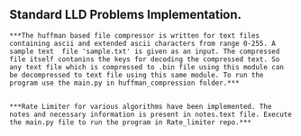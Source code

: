 ## Standard LLD Problems Implementation.
    ***The huffman based file compressor is written for text files containing ascii and extended ascii characters from range 0-255. A sample text  file 'sample.txt' is given as an input. The compressed file itself contanins the keys for decoding the compressed text. So any text file which is compressed to .bin file using this module can be decompressed to text file using this same module. To run the program use the main.py in huffman_compression folder.*** 


    ***Rate Limiter for various algorithms have been implemented. The notes and necessary information is present in notes.text file. Execute the main.py file to run the program in Rate_limiter repo.***



